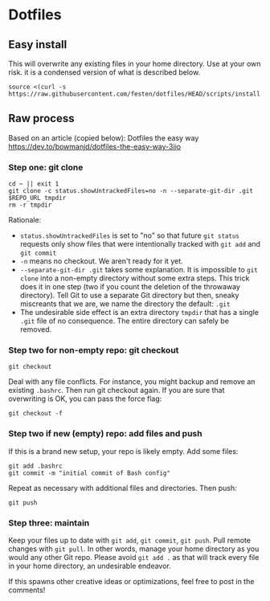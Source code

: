 # Dotfiles

## Easy install
This will overwrite any existing files in your home directory. Use at your own risk. it is a condensed version of what is described below.
```shell
source <(curl -s https://raw.githubusercontent.com/festen/dotfiles/HEAD/scripts/install.sh)
```

## Raw process
Based on an article (copied below): Dotfiles the easy way
https://dev.to/bowmanjd/dotfiles-the-easy-way-3iio

### Step one: git clone
```shell
cd ~ || exit 1
git clone -c status.showUntrackedFiles=no -n --separate-git-dir .git $REPO_URL tmpdir
rm -r tmpdir
```
Rationale:
- `status.showUntrackedFiles` is set to "no" so that future `git status` requests only show files that were intentionally tracked with `git add` and `git commit`
- `-n` means no checkout. We aren't ready for it yet.
- `--separate-git-dir .git` takes some explanation. It is impossible to `git clone` into a non-empty directory without some extra steps. This trick does it in one step (two if you count the deletion of the throwaway directory). Tell Git to use a separate Git directory but then, sneaky miscreants that we are, we name the directory the default: `.git`
- The undesirable side effect is an extra directory `tmpdir` that has a single `.git` file of no consequence. The entire directory can safely be removed.

### Step two for non-empty repo: git checkout
```shell
git checkout
```
Deal with any file conflicts. For instance, you might backup and remove an existing `.bashrc`. Then run git checkout again. If you are sure that overwriting is OK, you can pass the force flag:
```shell
git checkout -f
```

### Step two if new (empty) repo: add files and push
If this is a brand new setup, your repo is likely empty. Add some files:
```shell
git add .bashrc
git commit -m "initial commit of Bash config"
```
Repeat as necessary with additional files and directories. Then push:
```shell
git push
```

### Step three: maintain
Keep your files up to date with `git add`, `git commit`, `git push`. Pull remote changes with `git pull`. In other words, manage your home directory as you would any other Git repo. Please avoid `git add .` as that will track every file in your home directory, an undesirable endeavor.

If this spawns other creative ideas or optimizations, feel free to post in the comments!
